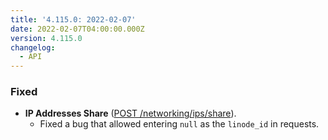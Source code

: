 ```yaml
---
title: '4.115.0: 2022-02-07'
date: 2022-02-07T04:00:00.000Z
version: 4.115.0
changelog:
  - API
---
```


### Fixed

* **IP Addresses Share** ([POST /networking/ips/share](https://www.linode.com/docs/api/networking/#ip-addresses-share)).
  * Fixed a bug that allowed entering `null` as the `linode_id` in requests.
